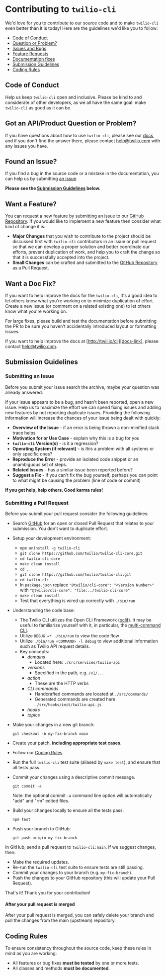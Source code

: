 # Contributing to `twilio-cli`

We'd love for you to contribute to our source code and to make `twilio-cli`
even better than it is today! Here are the guidelines we'd like you to follow:

 - [Code of Conduct](#coc)
 - [Question or Problem?](#question)
 - [Issues and Bugs](#issue)
 - [Feature Requests](#feature)
 - [Documentation fixes](#docs)
 - [Submission Guidelines](#submit)
 - [Coding Rules](#rules)

## <a name="coc"></a> Code of Conduct

Help us keep `twilio-cli` open and inclusive. Please be kind to and considerate
of other developers, as we all have the same goal: make `twilio-cli` as good as
it can be.

## <a name="question"></a> Got an API/Product Question or Problem?

If you have questions about how to use `twilio-cli`, please see our
[docs][docs-link], and if you don't find the answer there, please contact
[help@twilio.com](mailto:help@twilio.com) with any issues you have.

## <a name="issue"></a> Found an Issue?

If you find a bug in the source code or a mistake in the documentation, you can
help us by submitting [an issue][issue-link]. 

**Please see the [Submission Guidelines](#submit) below.**

## <a name="feature"></a> Want a Feature?

You can request a new feature by submitting an issue to our
[GitHub Repository][github]. If you would like to implement a new feature then
consider what kind of change it is:

* **Major Changes** that you wish to contribute to the project should be
  discussed first with `twilio-cli` contributors in an issue or pull request so
  that we can develop a proper solution and better coordinate our efforts,
  prevent duplication of work, and help you to craft the change so that it is
  successfully accepted into the project.
* **Small Changes** can be crafted and submitted to the
  [GitHub Repository][github] as a Pull Request.

## <a name="docs"></a> Want a Doc Fix?

If you want to help improve the docs for the `twilio-cli`, it's a good idea to
let others know what you're working on to minimize duplication of effort. Create
a new issue (or comment on a related existing one) to let others know what
you're working on.

For large fixes, please build and test the documentation before submitting the
PR to be sure you haven't accidentally introduced layout or formatting issues.

If you want to help improve the docs at
[http://twil.io/cli][docs-link], please contact
[help@twilio.com](mailto:help@twilio.com).

## <a name="submit"></a> Submission Guidelines

### Submitting an Issue
Before you submit your issue search the archive, maybe your question was already
answered.

If your issue appears to be a bug, and hasn't been reported, open a new issue.
Help us to maximize the effort we can spend fixing issues and adding new
features by not reporting duplicate issues. Providing the following information
will increase the chances of your issue being dealt with quickly:

* **Overview of the Issue** - if an error is being thrown a non-minified stack
  trace helps
* **Motivation for or Use Case** - explain why this is a bug for you
* **`twilio-cli` Version(s)** - is it a regression?
* **Operating System (if relevant)** - is this a problem with all systems or
  only specific ones?
* **Reproduce the Error** - provide an isolated code snippet or an unambiguous
  set of steps.
* **Related Issues** - has a similar issue been reported before?
* **Suggest a Fix** - if you can't fix the bug yourself, perhaps you can point
  to what might be causing the problem (line of code or commit)

**If you get help, help others. Good karma rules!**

### Submitting a Pull Request
Before you submit your pull request consider the following guidelines:

* Search [GitHub][github] for an open or closed Pull Request that relates to
  your submission. You don't want to duplicate effort.

* Setup your development environment:
  * `npm uninstall -g twilio-cli`
  * `git clone https://github.com/twilio/twilio-cli-core.git`
  * `cd twilio-cli-core`
  * `make clean install`
  * `cd ..`
  * `git clone https://github.com/twilio/twilio-cli.git`
  * `cd twilio-cli`
  * In `package.json` replace `"@twilio/cli-core": "<Version Number>"` with `"@twilio/cli-core": "file:../twilio-cli-core"`
  * `make clean install`
  * Test that everything is wired up correctly with `./bin/run`

* Understanding the code base:
  * The Twilio CLI utilizes the Open CLI Framework ([oclif](https://oclif.io/)). It may be useful to familiarize yourself with it, in particular, the [multi-command CLI](https://oclif.io/docs/multi).
  * Utilize `DEBUG =* ./bin/run` to view the code flow
  * Utilize `./bin/run <COMMAND> -l debug` to view additional information such as Twilio API request details.
  * Key concepts:
    * _domains_
      * Located here: `./src/services/twilio-api`
    * _versions_ 
      * Specified in the path, e.g. `/v1/...`
    * _action_
      * These are the HTTP verbs
    * _CLI commands_
      * Handcrafted commands are located at `./src/commands/`
      * Generated commands are created here `./src/hooks/init/twilio-api.js`
    * _hooks_
    * _topics_

* Make your changes in a new git branch:

    ```shell
    git checkout -b my-fix-branch main
    ```

* Create your patch, **including appropriate test cases**.
* Follow our [Coding Rules](#rules).
* Run the full `twilio-cli` test suite (aliased by `make test`), and ensure
  that all tests pass.
* Commit your changes using a descriptive commit message.

    ```shell
    git commit -a
    ```
  Note: the optional commit `-a` command line option will automatically "add"
  and "rm" edited files.

* Build your changes locally to ensure all the tests pass:

    ```shell
    npm test
    ```

* Push your branch to GitHub:

    ```shell
    git push origin my-fix-branch
    ```

In GitHub, send a pull request to `twilio-cli:main`.
If we suggest changes, then:

* Make the required updates.
* Re-run the `twilio-cli` test suite to ensure tests are still passing.
* Commit your changes to your branch (e.g. `my-fix-branch`).
* Push the changes to your GitHub repository (this will update your Pull Request).

That's it! Thank you for your contribution!

#### After your pull request is merged

After your pull request is merged, you can safely delete your branch and pull
the changes from the main (upstream) repository.

## <a name="rules"></a> Coding Rules

To ensure consistency throughout the source code, keep these rules in mind as
you are working:

* All features or bug fixes **must be tested** by one or more tests.
* All classes and methods **must be documented**.

[docs-link]: http://twil.io/cli
[issue-link]: https://github.com/twilio/twilio-cli/issues/new
[github]: https://github.com/twilio/twilio-cli
